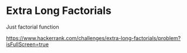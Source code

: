 # Extra Long Factorials

Just factorial function

https://www.hackerrank.com/challenges/extra-long-factorials/problem?isFullScreen=true
